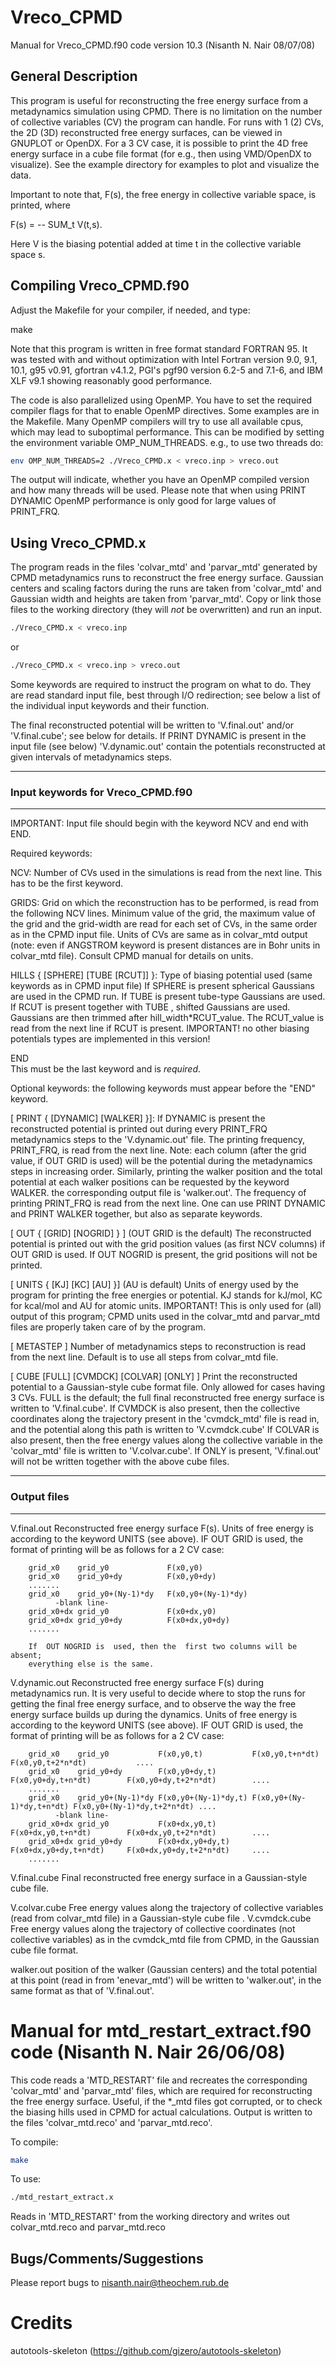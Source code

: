 # Vreco_CPMD

Manual for Vreco_CPMD.f90 code version 10.3 (Nisanth N. Nair 08/07/08)

## General Description

This program   is useful for  reconstructing the  free energy  surface  from a
metadynamics simulation using CPMD.  There  is no limitation  on the number of
collective variables (CV) the program can handle. For runs with 1 (2) CVs, the
2D (3D)   reconstructed  free energy surfaces,  can  be  viewed in  GNUPLOT or
OpenDX. For a 3 CV case, it is possible to print the 4D free energy surface in
a cube file format  (for e.g., then  using  VMD/OpenDX to visualize). See  the
example directory for examples to plot and visualize the data.

Important to note that, F(s), the free energy in collective variable space, is
printed, where

F(s) = -- SUM_t  V(t,s).

Here V is the biasing  potential added at time t  in the collective variable
space s.

## Compiling Vreco_CPMD.f90


Adjust the Makefile for your compiler, if needed, and type:

make

Note that this program is written  in free format  standard FORTRAN 95. It was
tested with  and without  optimization  with Intel Fortran  version 9.0,  9.1,
10.1, g95 v0.91, gfortran v4.1.2, PGI's pgf90 version 6.2-5 and 7.1-6, and IBM
XLF v9.1 showing reasonably good performance.

The code  is also parallelized using  OpenMP.  You  have to  set the  required
compiler flags for that to enable OpenMP directives. Some  examples are in the
Makefile.  Many OpenMP compilers will try to use all available cpus, which may
lead to suboptimal performance. This can be modified by setting the environment 
variable OMP_NUM_THREADS. e.g., to use two threads do:

```bash
env OMP_NUM_THREADS=2 ./Vreco_CPMD.x < vreco.inp > vreco.out
```

The output will indicate, whether you have an  OpenMP compiled version and how
many threads  will be used. Please  note that when  using PRINT DYNAMIC OpenMP 
performance is only good for large values of PRINT_FRQ.

## Using Vreco_CPMD.x


The program reads in the files 'colvar_mtd' and 'parvar_mtd' generated by CPMD
metadynamics runs to reconstruct the free energy surface. Gaussian centers and
scaling factors during the runs are taken from 'colvar_mtd' and Gaussian width
and  heights are taken  from 'parvar_mtd'.  Copy or  link those  files  to the
working directory (they will _not_ be overwritten) and run an input.

```bash
./Vreco_CPMD.x < vreco.inp  
```

or

```bash
./Vreco_CPMD.x < vreco.inp > vreco.out
```

Some keywords are required to  instruct the program on what  to do.  They  are
read  standard input file, best  through I/O redirection;  see below a list of
the individual input keywords and their function.

The  final  reconstructed potential  will be written  to  'V.final.out' and/or
'V.final.cube'; see  below for  details.  If PRINT  DYNAMIC  is present in the
input file (see below) 'V.dynamic.out' contain the potentials reconstructed at
given intervals of metadynamics steps.

---------------------------------------------------------------------------------
### Input keywords for Vreco_CPMD.f90
---------------------------------------------------------------------------------

IMPORTANT: Input file should begin with the keyword NCV and end with END.

Required keywords:

  NCV: 
         Number of CVs used in the simulations is read from the next line.
         This has to be the first keyword.

  GRIDS: 
         Grid on which the  reconstruction has to be  performed, is read from
         the following  NCV lines.  Minimum  value of  the grid, the  maximum
         value of the grid and the grid-width  are read for  each set of CVs,
         in the same order as in the CPMD input file.   Units of CVs are same
         as  in colvar_mtd output (note: even  if ANGSTROM keyword is present
         distances are in Bohr units in colvar_mtd file). Consult CPMD manual
         for details on units.
         
  HILLS { [SPHERE] [TUBE [RCUT]] }:
        Type of biasing potential used (same keywords as in CPMD input file)
        If SPHERE is present spherical Gaussians are used in the CPMD run. 
        If TUBE is present tube-type Gaussians are used.
        If RCUT is present together with TUBE , shifted Gaussians are used. 
        Gaussians are then trimmed after hill_width*RCUT_value. The RCUT_value 
        is read from the next line if RCUT is present.
        IMPORTANT! no other biasing potentials types are implemented in this version!

 END   
        This must be the last keyword and is _required_.

Optional keywords: the following keywords must appear before the "END" keyword.

  [ PRINT { [DYNAMIC] [WALKER] }]:
        If  DYNAMIC is  present the  reconstructed potential  is printed out
        during  every PRINT_FRQ  metadynamics  steps to  the 'V.dynamic.out'
        file. The   printing frequency, PRINT_FRQ,  is  read  from  the next
        line. Note: each column (after the grid value, if  OUT GRID is used)
        will be the potential  during  the metadynamics steps  in increasing
        order. Similarly,    printing  the walker   position  and  the total
        potential at each  walker positions can  be requested by the keyword
        WALKER.    the  corresponding  output  file   is  'walker.out'.  The
        frequency of printing PRINT_FRQ is read from the next line.  One can
        use PRINT DYNAMIC and  PRINT  WALKER  together, but also as separate
        keywords.

  [ OUT { [GRID] [NOGRID] } ]  (OUT GRID is the default)
        The reconstructed potential is  printed  out with the grid  position
        values (as first NCV columns) if OUT GRID is used.  If OUT NOGRID is
        present, the grid positions will not be printed.

  [ UNITS { [KJ] [KC] [AU] }]   (AU is default)
        Units  of energy used by the  program for printing the free energies
        or  potential.  KJ  stands for kJ/mol,   KC for kcal/mol  and AU for
        atomic units. IMPORTANT! This is only used  for (all) output of this
        program; CPMD units used in  the colvar_mtd and parvar_mtd files are
        properly taken care of by the program.


  [ METASTEP ] 
        Number of metadynamics steps to reconstruction is read from the next
        line. Default is to use all steps from colvar_mtd file.
        
  [ CUBE [FULL] [CVMDCK] [COLVAR] [ONLY] ]
        Print  the reconstructed potential to  a  Gaussian-style cube format
        file.   Only allowed for  cases having 3  CVs.  FULL is the default;
        the full   final  reconstructed free energy   surface  is written to
        'V.final.cube'.  If   CVMDCK is  also present, then   the collective
        coordinates along the trajectory present in the 'cvmdck_mtd' file is
        read   in,  and the    potential  along  this  path  is   written to
        'V.cvmdck.cube'   If COLVAR is also  present,  then  the free energy
        values along the collective   variable in the 'colvar_mtd'  file  is
        written to 'V.colvar.cube'.   If ONLY is present, 'V.final.out' will
        not be written together with the above cube files.

---------------------------------------------------------------------------------
### Output files
---------------------------------------------------------------------------------

V.final.out
        Reconstructed   free energy surface F(s). Units   of  free energy is
        according to the keyword UNITS (see above). IF OUT GRID is used, the
        format of printing will be as follows for a 2 CV case:
        
        grid_x0    grid_y0             F(x0,y0) 
        grid_x0    grid_y0+dy          F(x0,y0+dy) 
        .......
        grid_x0    grid_y0+(Ny-1)*dy   F(x0,y0+(Ny-1)*dy) 
              -blank line-
        grid_x0+dx grid_y0             F(x0+dx,y0)
        grid_x0+dx grid_y0+dy          F(x0+dx,y0+dy)
        .......
        
        If  OUT NOGRID is  used, then the  first two columns will be absent;
        everything else is the same.

V.dynamic.out
        Reconstructed  free energy surface F(s)  during metadynamics run. It
        is  very useful to  decide where  to stop  the  runs for getting the
        final free energy  surface, and to  observe the way  the free energy
        surface builds  up during  the  dynamics.  Units of free   energy is
        according to the keyword UNITS (see above). IF OUT GRID is used, the
        format of printing will be as follows for a 2 CV case:

        grid_x0    grid_y0           F(x0,y0,t)           F(x0,y0,t+n*dt)           F(x0,y0,t+2*n*dt)           ....
        grid_x0    grid_y0+dy        F(x0,y0+dy,t)        F(x0,y0+dy,t+n*dt)        F(x0,y0+dy,t+2*n*dt)        ....
        .......
        grid_x0    grid_y0+(Ny-1)*dy F(x0,y0+(Ny-1)*dy,t) F(x0,y0+(Ny-1)*dy,t+n*dt) F(x0,y0+(Ny-1)*dy,t+2*n*dt) ....
              -blank line-
        grid_x0+dx grid_y0           F(x0+dx,y0,t)        F(x0+dx,y0,t+n*dt)        F(x0+dx,y0,t+2*n*dt)        ....
        grid_x0+dx grid_y0+dy        F(x0+dx,y0+dy,t)     F(x0+dx,y0+dy,t+n*dt)     F(x0+dx,y0+dy,t+2*n*dt)     ....
        .......

V.final.cube
        Final reconstructed free energy surface in a Gaussian-style cube file.

V.colvar.cube
        Free energy values along the trajectory of collective variables (read 
        from colvar_mtd file) in a Gaussian-style  cube file
.
V.cvmdck.cube
        Free energy values along the trajectory of collective coordinates (not
        collective variables)  as in the cvmdck_mtd  file  from  CPMD,  in the
        Gaussian cube file format.

walker.out 
        position of the walker (Gaussian centers) and the total potential at
        this point (read in from 'enevar_mtd') will be written to 'walker.out',
        in the same format as that of 'V.final.out'.


# Manual for mtd_restart_extract.f90 code (Nisanth N. Nair 26/06/08)

This   code   reads a  'MTD_RESTART'  file   and  recreates the  corresponding
'colvar_mtd' and 'parvar_mtd' files, which are required for reconstructing the
free  energy surface.  Useful,  if the *_mtd files  got corrupted, or to check
the biasing hills used in CPMD for actual  calculations.  Output is written to
the files 'colvar_mtd.reco' and 'parvar_mtd.reco'.


To compile:

```bash
make
```

To use:

```bash
./mtd_restart_extract.x
```

Reads in 'MTD_RESTART' from the working directory and writes out
colvar_mtd.reco and parvar_mtd.reco

## Bugs/Comments/Suggestions
Please report bugs to nisanth.nair@theochem.rub.de


# Credits
autotools-skeleton (https://github.com/gizero/autotools-skeleton)
